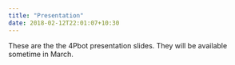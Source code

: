 ```yaml
---
title: "Presentation"
date: 2018-02-12T22:01:07+10:30
---
```


These are the the 4Pbot presentation slides. They will be available sometime in March.

